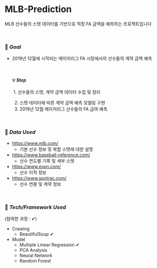 # MLB-Prediction

MLB 선수들의 스탯 데이터를 기반으로 적정 FA 금액을 예측하는 프로젝트입니다

<br>

### 🚩 *Goal*

- 2019년 12월에 시작되는 메이저리그 FA 시장에서의 선수들의 계약 금액 예측

  <br>
  
  #### 💡 *Step*
  
  ​	1. 선수들의 스탯, 계약 금액 데이터 수집 및 정리
  
   	2. 스탯 데이터에 따른 계약 금액 예측 모델링 구현
   	3. 2019년 12월 메이저리그 선수들의 FA 급여 예측

<br>

### 📁 *Data Used*

- https://www.mlb.com/
  - 기본 선수 정보 및 복합 스탯에 대한 설명
- https://www.baseball-reference.com/
  - 선수 연도별 기록 및 세부 스탯
- https://www.espn.com/
  - 선수 이적 정보
- https://www.spotrac.com/
  - 선수 연봉 및 계약 정보

<br>

### 🔑 *Tech/Framework Used*

(참여한 과정 : ✔)

- Crawing
  - BeautifulSoup ✔
- Model
  - Multiple Linear Regression ✔
  - PCA Analysis
  - Neural Network
  - Random Forest 


